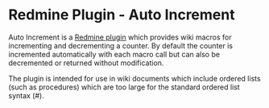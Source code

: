 Redmine Plugin - Auto Increment
=============================

Auto Increment is a [Redmine plugin](http://www.redmine.org/projects/redmine/wiki/Plugins) which provides wiki macros for incrementing and decrementing a counter. By default the counter is incremented automatically with each macro call but can also be decremented or returned without modification.

The plugin is intended for use in wiki documents which include ordered lists (such as procedures) which are too large for the standard ordered list syntax (#).


